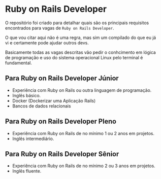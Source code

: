 # Ruby on Rails Developer

O repositório foi criado para detalhar quais são os principais requisitos
encontrados para vagas de ``Ruby on Rails Developer``.

O que vou citar aqui não é uma regra, mas sim um compilado do que eu já vi e
certamente pode ajudar outros devs.

Basicamente todas as vagas descritas vão pedir o conhcimento em lógica de
programação e uso do sistema operacional Linux pelo terminal é fundamental.

## Para Ruby on Rails Developer Júnior
- Experiência com Ruby on Rails ou outra linguagem de programação.
- Inglês básico.
- Docker (Dockerizar uma Aplicação Rails)
- Bancos de dados relacionais

## Para Ruby on Rails Developer Pleno
- Experiência com Ruby on Rails de no mínimo 1 ou 2 anos em projetos.
- Inglês intermediário.

## Para Ruby on Rails Developer Sênior
- Experiência com Ruby on Rails de no mínimo 2 ou 3 anos em projetos.
- Inglês fluente.
